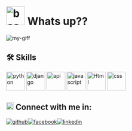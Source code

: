 # <img src="https://image.similarpng.com/very-thumbnail/2020/05/3d-emoji-icons-with-facial-expressions2.png" alt="boss" width="50" height="50" /> Whats up?? 

![my-giff](https://thumbs.gfycat.com/ColdVagueIcelandgull.webp)

## 🛠 Skills
<img src="https://upload.wikimedia.org/wikipedia/commons/thumb/0/0a/Python.svg/768px-Python.svg.png" alt="python" width="50" height="50"/> <img src="https://cdn.iconscout.com/icon/free/png-256/django-3550620-2970205.png" alt="django" width="50" height="50"/> <img src="https://cdn-icons-png.flaticon.com/512/1878/1878350.png" alt="api" width="50" height="50"/> <img src="https://cdn.iconscout.com/icon/free/png-256/javascript-2038874-1720087.png" alt="javascript" width="50" height="50"/> <img src="https://iconarchive.com/download/i78082/igh0zt/ios7-style-metro-ui/MetroUI-Apps-HTML-5.ico" alt="Html" width="50" height="50"/> <img src="https://cdn-icons-png.flaticon.com/512/5968/5968242.png" alt="css" width="50" height="50"/> 

## <img src="https://encrypted-tbn0.gstatic.com/images?q=tbn:ANd9GcRQVSD9IkkjIvKE88LGHDA4wUNBDMV5u3tNwQ&usqp=CAU" alt="connection" width="20" height="20" /> Connect with me in:
[![github](https://cloud.githubusercontent.com/assets/17016297/18839843/0e06a67a-83d2-11e6-993a-b35a182500e0.png)][1][![facebook](https://cloud.githubusercontent.com/assets/17016297/18839836/0a06deb4-83d2-11e6-8078-1d0974af0f63.png)][2][![linkedin](https://cloud.githubusercontent.com/assets/17016297/18839848/0fc7e74e-83d2-11e6-8c6a-277fc9d6e067.png)][3]

[1]: https://github.com/Beekeyinn
[2]: https://www.facebook.com/hatred.boy.beekeyinn
[3]: www.linkedin.com/in/beking-shrestha-89ba33206


